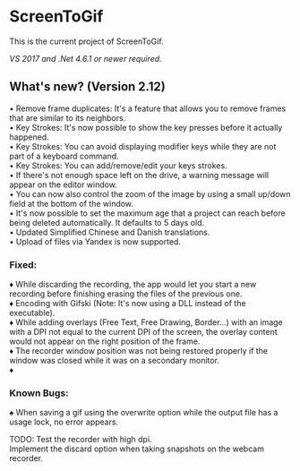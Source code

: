 ﻿# ScreenToGif  

This is the current project of ScreenToGif.  

_VS 2017 and .Net 4.6.1 or newer required._


## What's new? (Version 2.12)

• Remove frame duplicates: It's a feature that allows you to remove frames that are similar to its neighbors.   
• Key Strokes: It's now possible to show the key presses before it actually happened.  
• Key Strokes: You can avoid displaying modifier keys while they are not part of a keyboard command.  
• Key Strokes: You can add/remove/edit your keys strokes.  
• If there's not enough space left on the drive, a warning message will appear on the editor window.  
• You can now also control the zoom of the image by using a small up/down field at the bottom of the window.  
• It's now possible to set the maximum age that a project can reach before being deleted automatically. It defaults to 5 days old.  
• Updated Simplified Chinese and Danish translations.  
• Upload of files via Yandex is now supported.  

### Fixed:

♦ While discarding the recording, the app would let you start a new recording before finishing erasing the files of the previous one.  
♦ Encoding with Gifski (Note: It's now using a DLL instead of the executable).  
♦ While adding overlays (Free Text, Free Drawing, Border...) with an image with a DPI not equal to the current DPI of the screen, the overlay content would not appear on the right position of the frame.  
♦ The recorder window position was not being restored properly if the window was closed while it was on a secondary monitor.  
♦  

### Known Bugs:

♠ When saving a gif using the overwrite option while the output file has a usage lock, no error appears.  



TODO: Test the recorder with high dpi.  
Implement the discard option when taking snapshots on the webcam recorder.